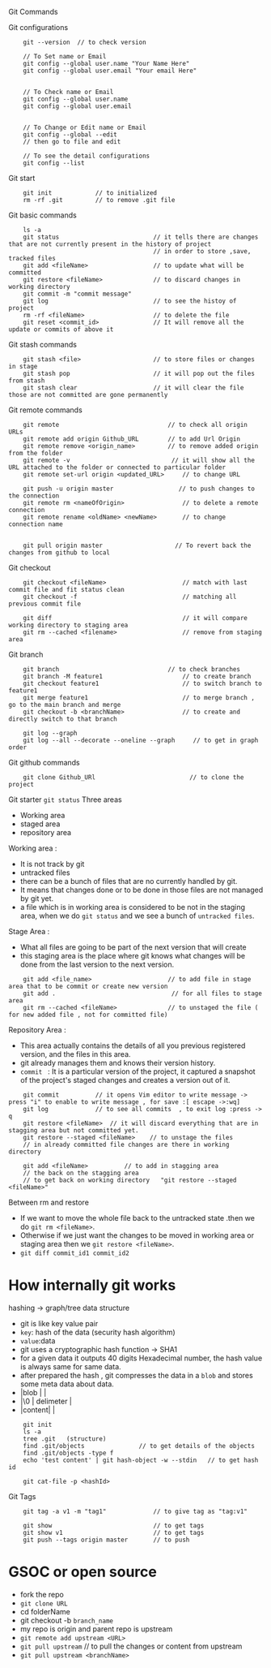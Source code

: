 Git Commands

Git configurations
```
    git --version  // to check version

    // To Set name or Email
    git config --global user.name "Your Name Here"
    git config --global user.email "Your email Here"


    // To Check name or Email
    git config --global user.name 
    git config --global user.email


    // To Change or Edit name or Email
    git config --global --edit 
    // then go to file and edit

    // To see the detail configurations
    git config --list
```

Git start
```
    git init            // to initialized
    rm -rf .git         // to remove .git file
```

Git basic commands
```
    ls -a
    git status                          // it tells there are changes that are not currently present in the history of project
                                        // in order to store ,save, tracked files
    git add <fileName>                  // to update what will be committed
    git restore <fileName>              // to discard changes in working directory
    git commit -m "commit message"
    git log                             // to see the histoy of project
    rm -rf <fileName>                   // to delete the file
    git reset <commit_id>               // It will remove all the update or commits of above it
```

Git stash commands
```
    git stash <file>                    // to store files or changes in stage
    git stash pop                       // it will pop out the files from stash
    git stash clear                     // it will clear the file those are not committed are gone permanently
```

Git remote commands
```
    git remote                              // to check all origin URLs
    git remote add origin Github_URL        // to add Url Origin
    git remote remove <origin_name>         // to remove added origin from the folder
    git remote -v                            // it will show all the URL attached to the folder or connected to particular folder
    git remote set-url origin <updated_URL>     // to change URL

    git push -u origin master                  // to push changes to the connection
    git remote rm <nameOfOrigin>                // to delete a remote connection
    git remote rename <oldName> <newName>       // to change connection name


    git pull origin master                    // To revert back the changes from github to local

```

Git checkout
```
    git checkout <fileName>                     // match with last commit file and fit status clean
    git checkout -f                             // matching all previous commit file

    git diff                                    // it will compare working directory to staging area
    git rm --cached <filename>                  // remove from staging area
```

Git branch
```
    git branch                              // to check branches
    git branch -M feature1                      // to create branch
    git checkout feature1                       // to switch branch to feature1
    git merge feature1                          // to merge branch , go to the main branch and merge
    git checkout -b <branchName>                // to create and directly switch to that branch 

    git log --graph
    git log --all --decorate --oneline --graph     // to get in graph order

```

Git github commands
```
    git clone Github_URl                          // to clone the project 
```

Git starter
`git status`
Three areas
- Working area
- staged area
- repository area

Working area :
- It is not track by git
- untracked files
- there can be a bunch of files that are no currently handled by git.
- It means that changes done or to be done in those files are not managed by git yet.
- a file which is in working area is considered to be not in the staging area, when we do `git status` and we see a bunch of `untracked files`.


Stage Area :
- What all files are going to be part of the next version that will create
- this staging area is the place where git knows what changes will be done from the last version to the next version.
```
    git add <file_name>                     // to add file in stage area that to be commit or create new version
    git add .                                // for all files to stage area
    git rm --cached <fileName>              // to unstaged the file ( for new added file , not for committed file)
```


Repository Area :
- This area actually contains the details of all you previous registered version, and the files in this area.
- git already manages them and knows their version history.
- `commit ` : It is a particular version of the project, it captured a snapshot of the project's staged changes and creates a version out of it.

```
    git commit          // it opens Vim editor to write message -> press "i" to enable to write message , for save :[ escape ->:wq]
    git log             // to see all commits  , to exit log :press -> q
    git restore <fileName>  // it will discard everything that are in stagging area but not committed yet.
    git restore --staged <fileName>    // to unstage the files
    // in already committed file changes are there in working directory

    git add <fileName>          // to add in stagging area
    // the back on the stagging area
    // to get back on working directory   "git restore --staged <fileName>"
```


Between rm and restore
- If we want to move the whole file back to the untracked state .then we do `git rm <fileName>`.
- Otherwise if we just want the changes to be moved in working area or staging area then we `git restore <fileName>`.
- `git diff commit_id1 commit_id2 ` 


# How internally git works
hashing -> graph/tree data structure

- git is like key value pair
- `key`: hash of the data  (security hash algorithm) 
- `value`:data
- git uses a cryptographic hash function -> SHA1
-  for a given data it outputs 40 digits Hexadecimal number, the hash value is always same for same data.
- after prepared the hash , git compresses the data in a `blob` and stores some meta data about data.
- |blob   | <size>      |
- |\0     | delimeter   |
- |content|             |
```
    git init
    ls -a
    tree .git   (structure)
    find .git/objects               // to get details of the objects
    find .git/objects -type f
    echo 'test content' | git hash-object -w --stdin   // to get hash id

    git cat-file -p <hashId>
```


Git Tags
```
    git tag -a v1 -m "tag1"             // to give tag as "tag:v1"

    git show                            // to get tags
    git show v1                         // to get tags
    git push --tags origin master       // to push

```

# GSOC or open source
- fork the repo
- `git clone URL`
- cd folderName
- git checkout -b `branch_name`
- my repo is origin and parent repo is upstream
- `git remote add upstream <URL>`
- `git pull upstream` // to pull the changes or content from upstream
- `git pull upstream <branchName>`
